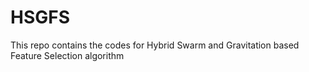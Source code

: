 # HSGFS
This repo contains the codes for Hybrid Swarm and Gravitation based Feature Selection algorithm
